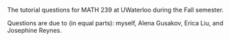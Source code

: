 The tutorial questions for MATH 239 at UWaterloo during the Fall semester.

Questions are due to (in equal parts): myself, Alena Gusakov, Erica Liu, and Josephine Reynes.

